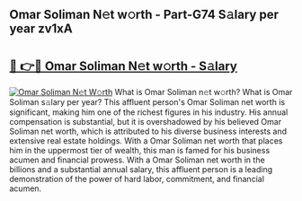 ## Omar Soliman N𝚎t w𝚘rth - Part-G74 S𝚊lary per year zv1xA

# <h2><a href="http://gc3p3li.nevu.top/?p=Omar+Soliman">🔗 👉🔴 Omar Soliman N𝚎t w𝚘rth - S𝚊lary</a></h2>

[![Omar Soliman N𝚎t W𝚘rth](https://i.imgur.com/Oavwk0R.jpeg)](http://gc3p3li.nevu.top/?p=Omar+Soliman)
What is Omar Soliman n𝚎t w𝚘rth? What is Omar Soliman s𝚊lary per year?
This affluent person's Omar Soliman net worth is significant, making him one of the richest figures in his industry. His annual compensation is substantial, but it is overshadowed by his believed Omar Soliman net worth, which is attributed to his diverse business interests and extensive real estate holdings. With a Omar Soliman net worth that places him in the uppermost tier of wealth, this man is famed for his business acumen and financial prowess. With a Omar Soliman net worth in the billions and a substantial annual salary, this affluent person is a leading demonstration of the power of hard labor, commitment, and financial acumen.
